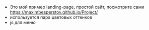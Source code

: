 - Это мой пример landing-page, простой сайт, посмотрите сами https://maximbesperstov.github.io/Project/
- используется пара цветовых оттенков
- js для меню
